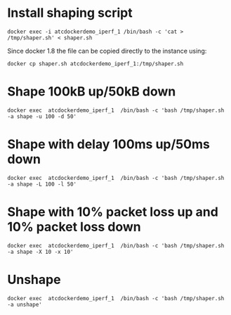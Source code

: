 
# Install shaping script

```
docker exec -i atcdockerdemo_iperf_1 /bin/bash -c 'cat > /tmp/shaper.sh' < shaper.sh
```

Since docker 1.8 the file can be copied directly to the instance using:
```
docker cp shaper.sh atcdockerdemo_iperf_1:/tmp/shaper.sh
```
# Shape 100kB up/50kB down
```
docker exec  atcdockerdemo_iperf_1  /bin/bash -c 'bash /tmp/shaper.sh -a shape -u 100 -d 50'
```

# Shape with delay 100ms up/50ms down
```
docker exec  atcdockerdemo_iperf_1  /bin/bash -c 'bash /tmp/shaper.sh -a shape -L 100 -l 50'
```

# Shape with 10% packet loss up and 10% packet loss down
```
docker exec  atcdockerdemo_iperf_1  /bin/bash -c 'bash /tmp/shaper.sh -a shape -X 10 -x 10'
```
# Unshape
```
docker exec  atcdockerdemo_iperf_1  /bin/bash -c 'bash /tmp/shaper.sh -a unshape'
```
